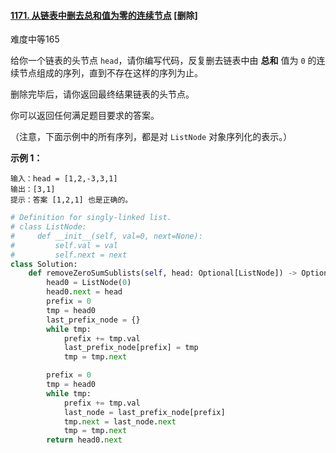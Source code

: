 #### [1171. 从链表中删去总和值为零的连续节点](https://leetcode.cn/problems/remove-zero-sum-consecutive-nodes-from-linked-list/) [删除]

难度中等165

给你一个链表的头节点 `head`，请你编写代码，反复删去链表中由 **总和** 值为 `0` 的连续节点组成的序列，直到不存在这样的序列为止。

删除完毕后，请你返回最终结果链表的头节点。

 

你可以返回任何满足题目要求的答案。

（注意，下面示例中的所有序列，都是对 `ListNode` 对象序列化的表示。）

**示例 1：**

```
输入：head = [1,2,-3,3,1]
输出：[3,1]
提示：答案 [1,2,1] 也是正确的。
```

```python
# Definition for singly-linked list.
# class ListNode:
#     def __init__(self, val=0, next=None):
#         self.val = val
#         self.next = next
class Solution:
    def removeZeroSumSublists(self, head: Optional[ListNode]) -> Optional[ListNode]:
        head0 = ListNode(0)
        head0.next = head
        prefix = 0
        tmp = head0
        last_prefix_node = {}
        while tmp:
            prefix += tmp.val
            last_prefix_node[prefix] = tmp
            tmp = tmp.next

        prefix = 0
        tmp = head0
        while tmp:
            prefix += tmp.val
            last_node = last_prefix_node[prefix]
            tmp.next = last_node.next
            tmp = tmp.next
        return head0.next
        
```

